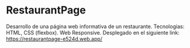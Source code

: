 # RestaurantPage
Desarrollo de una página web informativa de un restaurante. 
Tecnologias:
HTML, CSS (flexbox).
Web Responsive.
Desplegado en el siguiente link: https://restaurantpage-e524d.web.app/
